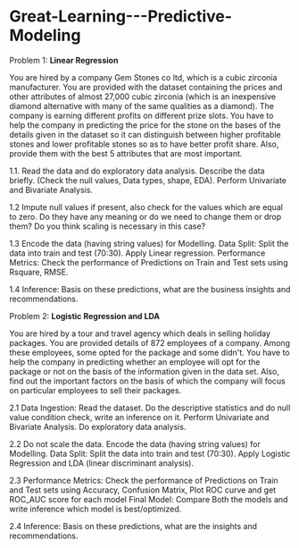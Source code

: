 # Great-Learning---Predictive-Modeling

Problem 1: **Linear Regression**

You are hired by a company Gem Stones co ltd, which is a cubic zirconia manufacturer. You are provided with the dataset containing the prices and other attributes of almost 27,000 cubic zirconia (which is an inexpensive diamond alternative with many of the same qualities as a diamond). The company is earning different profits on different prize slots. You have to help the company in predicting the price for the stone on the bases of the details given in the dataset so it can distinguish between higher profitable stones and lower profitable stones so as to have better profit share. Also, provide them with the best 5 attributes that are most important.

1.1. Read the data and do exploratory data analysis. Describe the data briefly. (Check the null values, Data types, shape, EDA). Perform Univariate and Bivariate Analysis.

1.2 Impute null values if present, also check for the values which are equal to zero. Do they have any meaning or do we need to change them or drop them? Do you think scaling is necessary in this case?

1.3 Encode the data (having string values) for Modelling. Data Split: Split the data into train and test (70:30). Apply Linear regression. Performance Metrics: Check the performance of Predictions on Train and Test sets using Rsquare, RMSE.

1.4 Inference: Basis on these predictions, what are the business insights and recommendations.

Problem 2: **Logistic Regression and LDA**

You are hired by a tour and travel agency which deals in selling holiday packages. You are provided details of 872 employees of a company. Among these employees, some opted for the package and some didn't. You have to help the company in predicting whether an employee will opt for the package or not on the basis of the information given in the data set. Also, find out the important factors on the basis of which the company will focus on particular employees to sell their packages.

2.1 Data Ingestion: Read the dataset. Do the descriptive statistics and do null value condition check, write an inference on it. Perform Univariate and Bivariate Analysis. Do exploratory data analysis.

2.2 Do not scale the data. Encode the data (having string values) for Modelling. Data Split: Split the data into train and test (70:30). Apply Logistic Regression and LDA (linear discriminant analysis).

2.3 Performance Metrics: Check the performance of Predictions on Train and Test sets using Accuracy, Confusion Matrix, Plot ROC curve and get ROC_AUC score for each model Final Model: Compare Both the models and write inference which model is best/optimized.

2.4 Inference: Basis on these predictions, what are the insights and recommendations.
